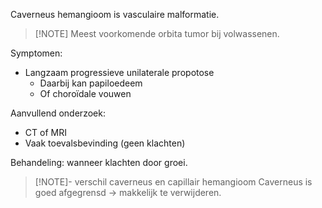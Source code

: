 Caverneus hemangioom is vasculaire malformatie.  

> [!NOTE] Meest voorkomende orbita tumor bij volwassenen.

Symptomen:
- Langzaam progressieve unilaterale propotose
    - Daarbij kan papiloedeem
    - Of choroïdale vouwen
 
Aanvullend onderzoek:
- CT of MRI
- Vaak toevalsbevinding (geen klachten)
 
Behandeling: wanneer klachten door groei.
 
> [!NOTE]- verschil caverneus en capillair hemangioom
> Caverneus is goed afgegrensd -> makkelijk te verwijderen.